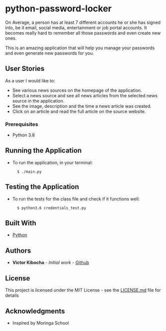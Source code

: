 # python-password-locker

On Average, a person has at least 7 different accounts he or she has signed into, be it email, social media, entertainment or job portal accounts. It becomes really hard to remember all those passwords and even create new ones.

This is an amazing application that will help you manage your passwords and even generate new passwords for you.

## User Stories
As a user I would like to:
* See various news sources on the homepage of the application.
* Select a news source and see all news articles from the selected news source in the application.
* See the image, description and the time a news article was created.
* Click on an article and read the full article on the source website.

### Prerequisites

* Python 3.8

## Running the Application
* To run the application, in your terminal:

        $ ./main.py
      
        
## Testing the Application
* To run the tests for the class file and check if it functions well:

        $ python3.6 credentials_test.py
        


## Built With

* [Python](https://www.python.org/) 

## Authors

* **Victor  Kibocha** - *Initial work* - [Github](https://github.com/TechVictorKE/)

## License

This project is licensed under the MIT License - see the [LICENSE.md](LICENSE.md) file for details

## Acknowledgments

* Inspired by Moringa School
